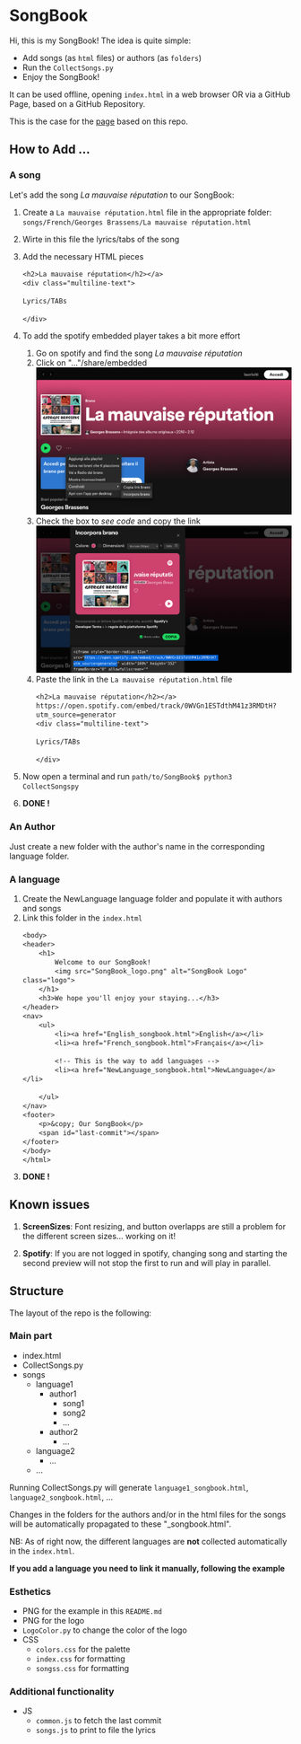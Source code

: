 # SongBook
Hi, this is my SongBook!
The idea is quite simple:
- Add songs (as `html` files) or authors (as `folders`) 
- Run the `CollectSongs.py`
- Enjoy the SongBook!

It can be used offline, opening `index.html` in a web browser OR via a GitHub Page, based on a GitHub Repository.

This is the case for the [page](https://b-vitali.github.io/SongBook/) based on this repo.

## How to Add ...
### A song
Let's add the song *La mauvaise réputation* to our SongBook:

1. Create a `La mauvaise réputation.html` file in the appropriate folder: `songs/French/Georges Brassens/La mauvaise réputation.html`
1. Wirte in this file the lyrics/tabs of the song
1. Add the necessary HTML pieces
    ```
    <h2>La mauvaise réputation</h2></a>
    <div class="multiline-text">

    Lyrics/TABs

    </div>
    ```

1. To add the spotify embedded player takes a bit more effort
    1. Go on spotify and find the song *La mauvaise réputation*
    1. Click on "..."/share/embedded
        <img src="Spotify_step1.png" title="Step 1">
    1. Check the box to *see code* and copy the link
        <img src="Spotify_step2.png" title="Step 2">
    1. Paste the link in the `La mauvaise réputation.html` file
        ```
        <h2>La mauvaise réputation</h2></a>
        https://open.spotify.com/embed/track/0WVGn1ESTdthM41z3RMDtH?utm_source=generator
        <div class="multiline-text">

        Lyrics/TABs

        </div>
        ```  
1. Now open a terminal and run `path/to/SongBook$ python3 CollectSongspy`  
1. **DONE !**

### An Author
Just create a new folder with the author's name in the corresponding language folder.

### A language
1. Create the NewLanguage language folder and populate it with authors and songs
1. Link this folder in the `index.html`
    ```
    <body>
    <header>
        <h1>
            Welcome to our SongBook!
            <img src="SongBook_logo.png" alt="SongBook Logo" class="logo">
        </h1>
        <h3>We hope you'll enjoy your staying...</h3>
    </header>
    <nav>
        <ul>
            <li><a href="English_songbook.html">English</a></li>
            <li><a href="French_songbook.html">Français</a></li>

            <!-- This is the way to add languages -->
            <li><a href="NewLanguage_songbook.html">NewLanguage</a></li>

        </ul>
    </nav>
    <footer>
        <p>&copy; Our SongBook</p>
        <span id="last-commit"></span>
    </footer>
    </body>
    </html>
    ```
1. **DONE !**

## Known issues
1. **ScreenSizes**: Font resizing, and button overlapps are still a problem for the different screen sizes... working on it!

1. **Spotify**: If you are not logged in spotify, changing song and starting the second preview will not stop the first to run and will play in parallel.

## Structure
The layout of the repo is the following:

### Main part
- index.html
- CollectSongs.py
- songs
    - language1
        - author1
            - song1
            - song2
            - ...
        - author2
            - ...
    - language2
        - ...
    - ...

Running CollectSongs.py will generate `language1_songbook.html`, `language2_songbook.html`, ...

Changes in the folders for the authors and/or in the html files for the songs will be automatically propagated to these "_songbook.html".

NB: As of right now, the different languages are **not** collected automatically in the `index.html`. 

**If you add a language you need to link it manually, following the example**

### Esthetics
- PNG for the example in this `README.md`
- PNG for the logo
- `LogoColor.py` to change the color of the logo
- CSS
    - `colors.css` for the palette
    - `index.css`  for formatting
    - `songss.css` for formatting

### Additional functionality
- JS
    - `common.js` to fetch the last commit
    - `songs.js`  to print to file the lyrics 

